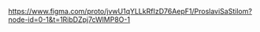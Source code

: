 https://www.figma.com/proto/jvwU1qYLLkRfIzD76AepF1/ProslaviSaStilom?node-id=0-1&t=1RibDZpj7cWlMP8O-1
